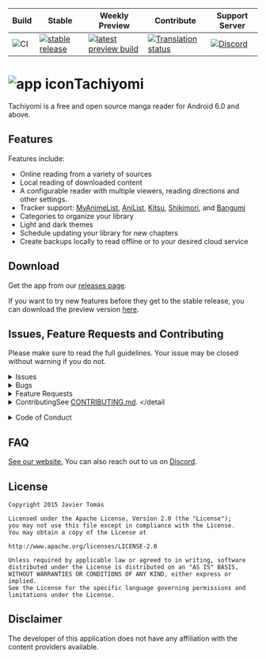 | Build | Stable | Weekly Preview | Contribute | Support Server |
|-------|----------|---------|------------|---------|
| ![CI](https://github.com/tachiyomiorg/tachiyomi/workflows/CI/badge.svg?branch=dev&event=push) | [![stable release](https://img.shields.io/github/release/tachiyomiorg/tachiyomi.svg?maxAge=3600&label=download)](https://github.com/tachiyomiorg/tachiyomi/releases) | [![latest preview build](https://img.shields.io/github/v/release/tachiyomiorg/tachiyomi-preview.svg?maxAge=3600&label=download)](https://github.com/tachiyomiorg/tachiyomi-preview/releases) | [![Translation status](https://hosted.weblate.org/widgets/tachiyomi/-/svg-badge.svg)](https://hosted.weblate.org/engage/tachiyomi/?utm_source=widget) | [![Discord](https://img.shields.io/discord/349436576037732353.svg?label=discord&labelColor=7289da&color=2c2f33&style=flat)](https://discord.gg/tachiyomi) |


# ![app icon](./.github/readme-images/app-icon.png)Tachiyomi
Tachiyomi is a free and open source manga reader for Android 6.0 and above.

## Features

Features include:
* Online reading from a variety of sources
* Local reading of downloaded content
* A configurable reader with multiple viewers, reading directions and other settings.
* Tracker support: [MyAnimeList](https://myanimelist.net/), [AniList](https://anilist.co/), [Kitsu](https://kitsu.io/), [Shikimori](https://shikimori.one), and [Bangumi](https://bgm.tv/)
* Categories to organize your library
* Light and dark themes
* Schedule updating your library for new chapters
* Create backups locally to read offline or to your desired cloud service

## Download
Get the app from our [releases page](https://github.com/tachiyomiorg/tachiyomi/releases).

If you want to try new features before they get to the stable release, you can download the preview version [here](https://github.com/tachiyomiorg/tachiyomi-preview/releases).

## Issues, Feature Requests and Contributing

Please make sure to read the full guidelines. Your issue may be closed without warning if you do not.

<details><summary>Issues</summary>

1. **Before reporting a new issue, take a look at the [FAQ](https://tachiyomi.org/help/faq/), the [changelog](https://github.com/tachiyomiorg/tachiyomi/releases) and the already opened [issues](https://github.com/tachiyomiorg/tachiyomi/issues).**
2. If you are unsure, ask here: [![Discord](https://img.shields.io/discord/349436576037732353.svg)](https://discord.gg/tachiyomi)

</details>

<details><summary>Bugs</summary>

* Include version (More → About → Version)
 * If not latest, try updating, it may have already been solved
 * Preview version is equal to the number of commits as seen in the main page
* Include steps to reproduce (if not obvious from description)
* Include screenshot (if needed)
* If it could be device-dependent, try reproducing on another device (if possible)
* Don't group unrelated requests into one issue

DO: https://github.com/tachiyomiorg/tachiyomi/issues/24 https://github.com/tachiyomiorg/tachiyomi/issues/71

DON'T: https://github.com/tachiyomiorg/tachiyomi/issues/75

</details>

<details><summary>Feature Requests</summary>

* Write a detailed issue, explaining what it should do or how. Avoid writing just "like X app does"
* Include screenshot (if needed)

Source requests should be created at https://github.com/tachiyomiorg/tachiyomi-extensions, they do not belong in this repository.
</details>

<details><summary>Contributing</summarssssss

See [CONTRIBUTING.md](./CONTRIBUTING.md).
</detail

<details><summary>Code of Conduct</summary>

See [CODE_OF_CONDUCT.md](./CODE_OF_CONDUCT.md).
</details>

## FAQ

[See our website.](https://tachiyomi.org/)
You can also reach out to us on [Discord](https://discord.gg/tachiyomi).

## License

    Copyright 2015 Javier Tomás

    Licensed under the Apache License, Version 2.0 (the "License");
    you may not use this file except in compliance with the License.
    You may obtain a copy of the License at

    http://www.apache.org/licenses/LICENSE-2.0

    Unless required by applicable law or agreed to in writing, software
    distributed under the License is distributed on an "AS IS" BASIS,
    WITHOUT WARRANTIES OR CONDITIONS OF ANY KIND, either express or implied.
    See the License for the specific language governing permissions and
    limitations under the License.

## Disclaimer

The developer of this application does not have any affiliation with the content providers available.